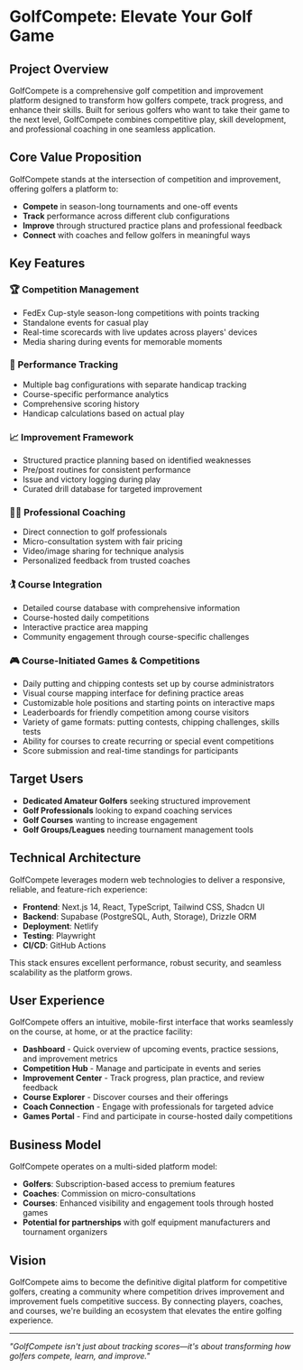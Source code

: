 # GolfCompete: Elevate Your Golf Game

## Project Overview

GolfCompete is a comprehensive golf competition and improvement platform designed to transform how golfers compete, track progress, and enhance their skills. Built for serious golfers who want to take their game to the next level, GolfCompete combines competitive play, skill development, and professional coaching in one seamless application.

## Core Value Proposition

GolfCompete stands at the intersection of competition and improvement, offering golfers a platform to:

- **Compete** in season-long tournaments and one-off events
- **Track** performance across different club configurations
- **Improve** through structured practice plans and professional feedback
- **Connect** with coaches and fellow golfers in meaningful ways

## Key Features

### 🏆 Competition Management
- FedEx Cup-style season-long competitions with points tracking
- Standalone events for casual play
- Real-time scorecards with live updates across players' devices
- Media sharing during events for memorable moments

### 🎯 Performance Tracking
- Multiple bag configurations with separate handicap tracking
- Course-specific performance analytics
- Comprehensive scoring history
- Handicap calculations based on actual play

### 📈 Improvement Framework
- Structured practice planning based on identified weaknesses
- Pre/post routines for consistent performance
- Issue and victory logging during play
- Curated drill database for targeted improvement

### 👨‍🏫 Professional Coaching
- Direct connection to golf professionals
- Micro-consultation system with fair pricing
- Video/image sharing for technique analysis
- Personalized feedback from trusted coaches

### 🏌️ Course Integration
- Detailed course database with comprehensive information
- Course-hosted daily competitions
- Interactive practice area mapping
- Community engagement through course-specific challenges

### 🎮 Course-Initiated Games & Competitions
- Daily putting and chipping contests set up by course administrators
- Visual course mapping interface for defining practice areas
- Customizable hole positions and starting points on interactive maps
- Leaderboards for friendly competition among course visitors
- Variety of game formats: putting contests, chipping challenges, skills tests
- Ability for courses to create recurring or special event competitions
- Score submission and real-time standings for participants

## Target Users

- **Dedicated Amateur Golfers** seeking structured improvement
- **Golf Professionals** looking to expand coaching services
- **Golf Courses** wanting to increase engagement
- **Golf Groups/Leagues** needing tournament management tools

## Technical Architecture

GolfCompete leverages modern web technologies to deliver a responsive, reliable, and feature-rich experience:

- **Frontend**: Next.js 14, React, TypeScript, Tailwind CSS, Shadcn UI
- **Backend**: Supabase (PostgreSQL, Auth, Storage), Drizzle ORM
- **Deployment**: Netlify
- **Testing**: Playwright
- **CI/CD**: GitHub Actions

This stack ensures excellent performance, robust security, and seamless scalability as the platform grows.

## User Experience

GolfCompete offers an intuitive, mobile-first interface that works seamlessly on the course, at home, or at the practice facility:

- **Dashboard** - Quick overview of upcoming events, practice sessions, and improvement metrics
- **Competition Hub** - Manage and participate in events and series
- **Improvement Center** - Track progress, plan practice, and review feedback
- **Course Explorer** - Discover courses and their offerings
- **Coach Connection** - Engage with professionals for targeted advice
- **Games Portal** - Find and participate in course-hosted daily competitions

## Business Model

GolfCompete operates on a multi-sided platform model:

- **Golfers**: Subscription-based access to premium features
- **Coaches**: Commission on micro-consultations
- **Courses**: Enhanced visibility and engagement tools through hosted games
- **Potential for partnerships** with golf equipment manufacturers and tournament organizers

## Vision

GolfCompete aims to become the definitive digital platform for competitive golfers, creating a community where competition drives improvement and improvement fuels competitive success. By connecting players, coaches, and courses, we're building an ecosystem that elevates the entire golfing experience.

---

*"GolfCompete isn't just about tracking scores—it's about transforming how golfers compete, learn, and improve."* 